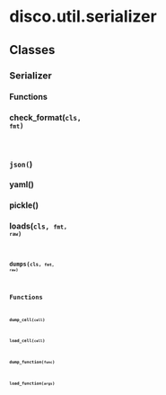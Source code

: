 # disco.util.serializer









## Classes

### Serializer









#### Functions



#### check_format(<code>cls, <code>fmt</code>)








#### json(</code>)








#### yaml(</code>)








#### pickle(</code>)








#### loads(<code>cls, <code>fmt, <code>raw</code>)








#### dumps(<code>cls, <code>fmt, <code>raw</code>)











## Functions



#### dump_cell(<code>cell</code>)








#### load_cell(<code>cell</code>)








#### dump_function(<code>func</code>)








#### load_function(<code>args</code>)






